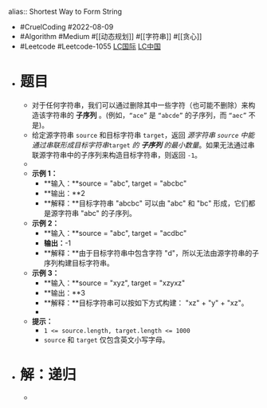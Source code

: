 alias:: Shortest Way to Form String

- #CruelCoding #2022-08-09
- #Algorithm #Medium #[[动态规划]] #[[字符串]] #[[贪心]]
- #Leetcode #Leetcode-1055 [LC国际](https://leetcode.com/problems/shortest-way-to-form-string/) [LC中国](https://leetcode.cn/problems/shortest-way-to-form-string/)
- # 题目
	- 对于任何字符串，我们可以通过删除其中一些字符（也可能不删除）来构造该字符串的 **子序列** 。(例如，`“ace”` 是 `“abcde”` 的子序列，而 `“aec”` 不是)。
	- 给定源字符串 `source` 和目标字符串 `target`，返回 *源字符串 `source` 中能通过串联形成目标字符串*`target` *的 **子序列** 的最小数量*。如果无法通过串联源字符串中的子序列来构造目标字符串，则返回 `-1`。
	-
	- **示例 1：**
		- **输入：**source = "abc", target = "abcbc"
		- **输出：**2
		- **解释：**目标字符串 "abcbc" 可以由 "abc" 和 "bc" 形成，它们都是源字符串 "abc" 的子序列。
	- **示例 2：**
		- **输入：**source = "abc", target = "acdbc"
		- **输出：**-1
		- **解释：**由于目标字符串中包含字符 "d"，所以无法由源字符串的子序列构建目标字符串。
	- **示例 3：**
		- **输入：**source = "xyz", target = "xzyxz"
		- **输出：**3
		- **解释：**目标字符串可以按如下方式构建： "xz" + "y" + "xz"。
		-
	- **提示：**
		- `1 <= source.length, target.length <= 1000`
		- `source` 和 `target` 仅包含英文小写字母。
- # 解：递归
	- ```go
	  ```